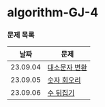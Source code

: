 # algorithm-GJ-4

### 문제 목록

| 날짜       | 문제                       |
|----------|--------------------------|
| 23.09.04 | [대소문자 변환](./NHN_algorithm/09-2주차/0904) |
| 23.09.05 | [숫자 회오리](./NHN_algorithm/09-2주차/0905)   |
| 23.09.06 | [수 뒤집기](./NHN_algorithm/09-2주차/0906)   |

